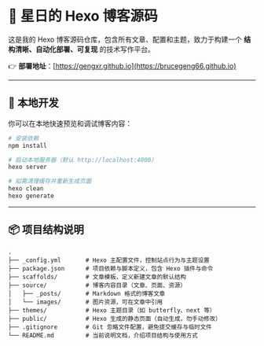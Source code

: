 # 🌌 星日的 Hexo 博客源码

这是我的 Hexo 博客源码仓库，包含所有文章、配置和主题，致力于构建一个 **结构清晰、自动化部署、可复现** 的技术写作平台。

👉 **部署地址**：[https://gengxr.github.io](https://brucegeng66.github.io)

---

## 🧪 本地开发

你可以在本地快速预览和调试博客内容：

```bash
# 安装依赖
npm install

# 启动本地服务器（默认 http://localhost:4000）
hexo server

# 如需清理缓存并重新生成页面
hexo clean
hexo generate

```



---

## 📦 项目结构说明

```text
.
├── _config.yml       # Hexo 主配置文件，控制站点行为与主题设置
├── package.json      # 项目依赖与脚本定义，包含 Hexo 插件与命令
├── scaffolds/        # 文章模板，定义新建文章的默认结构
├── source/           # 博客内容目录（文章、页面、资源）
│   ├── _posts/       # Markdown 格式的博客文章
│   └── images/       # 图片资源，可在文章中引用
├── themes/           # Hexo 主题目录（如 butterfly、next 等）
├── public/           # Hexo 生成的静态页面（自动生成，勿手动修改）
├── .gitignore        # Git 忽略文件配置，避免提交缓存与临时文件
└── README.md         # 当前说明文档，介绍项目结构与使用方式

```

